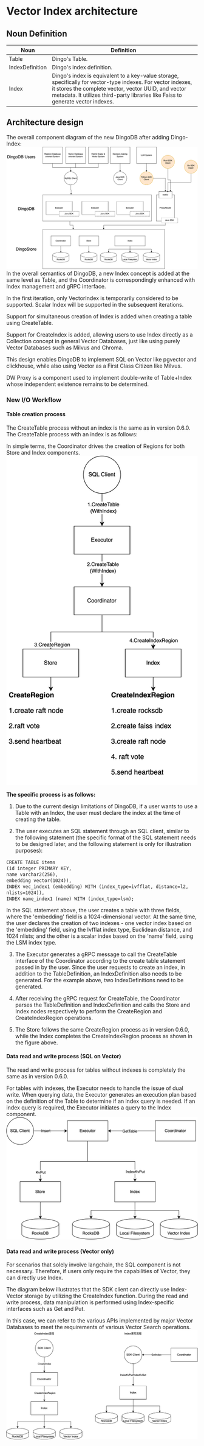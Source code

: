 # Vector Index architecture

## Noun Definition
| Noun            | Definition                                                                                        |
|-----------------|---------------------------------------------------------------------------------------------------|
| Table           | Dingo's Table.                                                                                    |
| IndexDefinition | Dingo's index definition.                                                                         |
| Index           | Dingo's index is equivalent to a key-value storage, specifically for vector-type indexes. For vector indexes, it stores the complete vector, vector UUID, and vector metadata. It utilizes third-party libraries like Faiss to generate vector indexes.|

## Architecture design
The overall component diagram of the new DingoDB after adding Dingo-Index:
![Index Architecture.png](../../images/index-architecture.png)
In the overall semantics of DingoDB, a new Index concept is added at the same level as Table, and the Coordinator is correspondingly enhanced with Index management and gRPC interface.

In the first iteration, only VectorIndex is temporarily considered to be supported. Scalar Index will be supported in the subsequent iterations.

Support for simultaneous creation of Index is added when creating a table using CreateTable.

Support for CreateIndex is added, allowing users to use Index directly as a Collection concept in general Vector Databases, just like using purely Vector Databases such as Milvus and Chroma.

This design enables DingoDB to implement SQL on Vector like pgvector and clickhouse, while also using Vector as a First Class Citizen like Milvus.

DW Proxy is a component used to implement double-write of Table+Index whose independent existence remains to be determined.

### New I/O Workflow

#### Table creation process
  
  The CreateTable process without an index is the same as in version 0.6.0. The CreateTable process with an index is as follows:
  
  In simple terms, the Coordinator drives the creation of Regions for both Store and Index components.
![CreateTable.png](../../images/index-createTable.png)

**The specific process is as follows:** 

1. Due to the current design limitations of DingoDB, if a user wants to use a Table with an Index, the user must declare the index at the time of creating the table.

2. The user executes an SQL statement through an SQL client, similar to the following statement (the specific format of the SQL statement needs to be designed later, and the following statement is only for illustration purposes):

```text
CREATE TABLE items 
(id integer PRIMARY KEY, 
name varchar2(256), 
embedding vector(1024)), 
INDEX vec_index1 (embedding) WITH (index_type=ivfflat, distance=l2, nlists=1024)), 
INDEX name_index1 (name) WITH (index_type=lsm);
```
In the SQL statement above, the user creates a table with three fields, where the 'embedding' field is a 1024-dimensional vector. At the same time, the user declares the creation of two indexes - one vector index based on the 'embedding' field, using the Ivfflat index type, Euclidean distance, and 1024 nlists; and the other is a scalar index based on the 'name' field, using the LSM index type.

3. The Executor generates a gRPC message to call the CreateTable interface of the Coordinator according to the create table statement passed in by the user. Since the user requests to create an index, in addition to the TableDefinition, an IndexDefinition also needs to be generated. For the example above, two IndexDefinitions need to be generated.

4. After receiving the gRPC request for CreateTable, the Coordinator parses the TableDefinition and IndexDefinition and calls the Store and Index nodes respectively to perform the CreateRegion and CreateIndexRegion operations.

5. The Store follows the same CreateRegion process as in version 0.6.0, while the Index completes the CreateIndexRegion process as shown in the figure above.

#### Data read and write process (SQL on Vector)
  
The read and write process for tables without indexes is completely the same as in version 0.6.0.

For tables with indexes, the Executor needs to handle the issue of dual write. When querying data, the Executor generates an execution plan based on the definition of the Table to determine if an index query is needed. If an index query is required, the Executor initiates a query to the Index component.
![Sql on vector.png](../../images/index-rw-sql-on-vector.png)

#### Data read and write process (Vector only)

For scenarios that solely involve langchain, the SQL component is not necessary. Therefore, if users only require the capabilities of Vector, they can directly use Index.

The diagram below illustrates that the SDK client can directly use Index-Vector storage by utilizing the CreateIndex function. During the read and write process, data manipulation is performed using Index-specific interfaces such as Get and Put.

In this case, we can refer to the various APIs implemented by major Vector Databases to meet the requirements of various Vector Search operations.
![Vector only.png](../../images/index-rw-vector-only.png)
